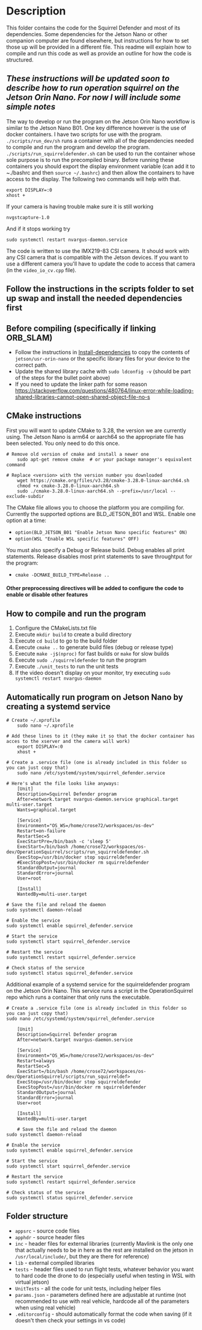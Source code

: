 # Description

This folder contains the code for the Squirrel Defender and most of its dependencies.  Some dependencies for the Jetson Nano or other companion computer are found elsewhere, but instructions for how to set those up will be provided in a different file.  This readme will explain how to compile and run this code as well as provide an outline for how the code is structured.

## ***These instructions will be updated soon to describe how to run operation squirrel on the Jetson Orin Nano.  For now I will include some simple notes***

The way to develop or run the program on the Jetson Orin Nano workflow is similar to the Jetson Nano B01.  One key difference however is the use of docker containers.  I have two scripts for use with the program.  `./scripts/run_dev/sh` runs a container with all of the dependencies needed to compile and run the program and develop the program.  `./scripts/run_squirreldefender.sh` can be used to run the container whose sole purpose is to run the precompiled binary.  Before running these containers you should export the display environment variable (can add it to ~./bashrc and then `source ~/.bashrc`) and then allow the containers to have access to the display.  The following two commands will help with that.

```
export DISPLAY=:0
xhost +
```

If your camera is having trouble make sure it is still working

```
nvgstcapture-1.0
```

And if it stops working try

```
sudo systemctl restart nvargus-daemon.service
```

The code is written to use the IMX219-83 CSI camera.  It should work with any CSI camera that is compatible with the Jetson devices.  If you want to use a different camera you'll have to update the code to access that camera (in the `video_io_cv.cpp` file).


## Follow the instructions in the scripts folder to set up swap and install the needed dependencies first

## Before compiling (specifically if linking ORB_SLAM)

- Follow the instructions in [Install-dependencies](https://github.com/crose72/OperationSquirrel/blob/dev/scripts/Install-dependencies.md) to copy the contents of `jetson/usr-orin-nano` or the specific library files for your device to the correct path.
- Update the shared library cache with `sudo ldconfig -v` (should be part of the steps for the bullet point above)
- If you need to update the linker path for some reason <https://stackoverflow.com/questions/480764/linux-error-while-loading-shared-libraries-cannot-open-shared-object-file-no-s>

## CMake instructions

First you will want to update CMake to 3.28, the version we are currently using.  The Jetson Nano is arm64 or aarch64 so the appropriate file has been selected.  You only need to do this once.

```
# Remove old version of cmake and install a newer one
	sudo apt-get remove cmake  # or your package manager's equivalent command

# Replace <version> with the version number you downloaded
	wget https://cmake.org/files/v3.28/cmake-3.28.0-linux-aarch64.sh
	chmod +x cmake-3.28.0-linux-aarch64.sh
	sudo ./cmake-3.28.0-linux-aarch64.sh --prefix=/usr/local --exclude-subdir
```

The CMake file allows you to choose the platform you are compiling for.  Currently the supported options are BLD_JETSON_B01 and WSL.  Enable one option at a time:
- `option(BLD_JETSON_B01 "Enable Jetson Nano specific features" ON)`
- `option(WSL "Enable WSL specific features" OFF)`

You must also specify a Debug or Release build.  Debug enables all print statements.  Release disables most print statements to save throughtput for the program:
- `cmake -DCMAKE_BUILD_TYPE=Release ..`

#### Other preprocessing directives will be added to configure the code to enable or disable other features

## How to compile and run the program

1. Configure the CMakeLists.txt file
2. Execute `mkdir build` to create a build directory
3. Execute `cd build` to go to the build folder
4. Execute `cmake ..` to generate build files (debug or release type)
5. Execute `make -j$(nproc)` for fast builds or `make` for slow builds
6. Execute `sudo ./squirreldefender` to run the program
7. Execute `./unit_tests` to run the unit tests
8. If the video doesn't display on your monitor, try executing `sudo systemctl restart nvargus-daemon`

## Automatically run program on Jetson Nano by creating a systemd service

    # Create ~/.xprofile
        sudo nano ~/.xprofile

    # Add these lines to it (they make it so that the docker container has acces to the xserver and the camera will work)                                                                                                     
        export DISPLAY=:0
        xhost +

    # Create a .service file (one is already included in this folder so you can just copy that)
        sudo nano /etc/systemd/system/squirrel_defender.service

    # Here's what the file looks like anyways:
        [Unit]
        Description=Squirrel Defender program
        After=network.target nvargus-daemon.service graphical.target multi-user.target
        Wants=graphical.target
        
        [Service]
        Environment="OS_WS=/home/crose72/workspaces/os-dev"
        Restart=on-failure
        RestartSec=5
        ExecStartPre=/bin/bash -c 'sleep 5'
        ExecStart=/bin/bash /home/crose72/workspaces/os-dev/OperationSquirrel/scripts/run_squirreldefender.sh
        ExecStop=/usr/bin/docker stop squirreldefender
        #ExecStopPost=/usr/bin/docker rm squirreldefender
        StandardOutput=journal
        StandardError=journal
        User=root
        
        [Install]
        WantedBy=multi-user.target               
    
    # Save the file and reload the daemon
    sudo systemctl daemon-reload

    # Enable the service
    sudo systemctl enable squirrel_defender.service

    # Start the service
    sudo systemctl start squirrel_defender.service
    
    # Restart the service
    sudo systemctl restart squirrel_defender.service

    # Check status of the service
    sudo systemctl status squirrel_defender.service

Additional example of a systemd service for the squirreldefender program on the Jetson Orin Nano.  This service runs a script in the OperationSquirrel repo which runs a container that only runs the executable.

    # Create a .service file (one is already included in this folder so you can just copy that)
    sudo nano /etc/systemd/system/squirrel_defender.service

        [Unit]
        Description=Squirrel Defender program
        After=network.target nvargus-daemon.service

        [Service]
        Environment="OS_WS=/home/crose72/workspaces/os-dev"
        Restart=always
        RestartSec=5
        ExecStart=/bin/bash /home/crose72/workspaces/os-dev/OperationSquirrel/scripts/run_squirreldef>
        ExecStop=/usr/bin/docker stop squirreldefender
        ExecStopPost=/usr/bin/docker rm squirreldefender
        StandardOutput=journal
        StandardError=journal
        User=root

        [Install]
        WantedBy=multi-user.target

        # Save the file and reload the daemon
    sudo systemctl daemon-reload

    # Enable the service
    sudo systemctl enable squirrel_defender.service

    # Start the service
    sudo systemctl start squirrel_defender.service
    
    # Restart the service
    sudo systemctl restart squirrel_defender.service

    # Check status of the service
    sudo systemctl status squirrel_defender.service

## Folder structure

- `appsrc` - source code files
- `apphdr` - source header files
- `inc` - header files for external libraries (currently Mavlink is the only one that actually needs to be in here as the rest are installed on the jetson in `/usr/local/include/`, but they are there for reference)
- `lib` - external compiled libraries
- `tests` - header files used to run flight tests, whatever behavior you want to hard code the drone to do (especially useful when testing in WSL with virtual jetson)
- `UnitTests` - all the code for unit tests, including helper files
- `params.json` - parameters defined here are adjustable at runtime (not recommended to use with real vehicle, hardcode all of the parameters when using real vehicle)
- `.editorconfig` - should automatically format the code when saving (if it doesn't then check your settings in vs code)
